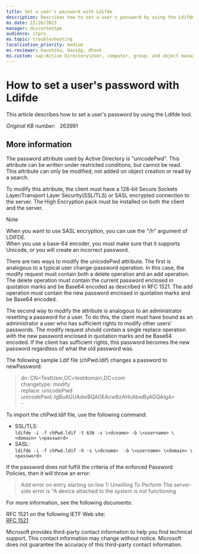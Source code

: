 ```yaml
---
title: Set a user's password with Ldifde
description: Describes how to set a user's password by using the Ldifde tool.
ms.date: 12/26/2023
manager: dcscontentpm
audience: itpro
ms.topic: troubleshooting
localization_priority: medium
ms.reviewer: kaushika, davidg, dhook
ms.custom: sap:Active Directory\User, computer, group, and object management, csstroubleshoot
---
```

# How to set a user's password with Ldifde

This article describes how to set a user's password by using the Ldifde tool.

_Original KB number:_ &nbsp; 263991

## More information

The password attribute used by Active Directory is "unicodePwd". This attribute can be written under restricted conditions, but cannot be read. This attribute can only be modified, not added on object creation or read by a search.

To modify this attribute, the client must have a 128-bit Secure Sockets Layer/Transport Layer Security(SSL/TLS) or SASL encrypted connection to the server. The High Encryption pack must be installed on both the client and the server.  

> [!NOTE]
> When you want to use SASL encryption, you can use the "/h" argument of LDIFDE.  
> When you use a base-64 encoder, you must make sure that it supports Unicode, or you will create an incorrect password.

There are two ways to modify the unicodePwd attribute. The first is analogous to a typical user change-password operation. In this case, the modify request must contain both a delete operation and an add operation. The delete operation must contain the current password enclosed in quotation marks and be Base64 encoded as described in RFC 1521. The add operation must contain the new password enclosed in quotation marks and be Base64 encoded.

The second way to modify the attribute is analogous to an administrator resetting a password for a user. To do this, the client must have bound as an administrator a user who has sufficient rights to modify other users' passwords. The modify request should contain a single replace operation with the new password enclosed in quotation marks and be Base64 encoded. If the client has sufficient rights, this password becomes the new password regardless of what the old password was.

The following sample Ldif file (chPwd.ldif) changes a password to newPassword:  

> dn: CN=TestUser,DC=testdomain,DC=com  
changetype: modify  
replace: unicodePwd  
unicodePwd::IgBuAGUAdwBQAGEAcwBzAHcAbwByAGQAIgA=  
\-  

To import the chPwd.ldif file, use the following command:  

- SSL/TLS:  
`ldifde -i -f chPwd.ldif -t 636 -s \<dcname> -b \<username> \<domain> \<password>`  
- SASL:  
`ldifde -i -f chPwd.ldif -h -s \<dcname>  -b \<username> \<domain> \<password>`  

If the password does not fulfill the criteria of the enforced Password Policies, then it will throw an error:  
> Add error on entry starting on line 1: Unwilling To Perform The server-side error is "A device attached to the system is not functioning

For more information, see the following documents:

RFC 1521 on the following IETF Web site:  
[RFC 1521](https://www.ietf.org/rfc/rfc1521.txt)  

Microsoft provides third-party contact information to help you find technical support. This contact information may change without notice. Microsoft does not guarantee the accuracy of this third-party contact information.

